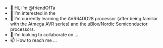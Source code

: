 - 👋 Hi, I’m @friendOfTa
- 👀 I’m interested in the 
- 🌱 I’m currently learning the AVR64DD28 processor (after being familiar with the Atmega AVR series) and the uBlox/Nordic Semiconductor processors.
- 💞️ I’m looking to collaborate on ...
- 📫 How to reach me ...

<!---
friendOfTa/friendOfTa is a ✨ special ✨ repository because its `README.md` (this file) appears on your GitHub profile.
You can click the Preview link to take a look at your changes.
--->
